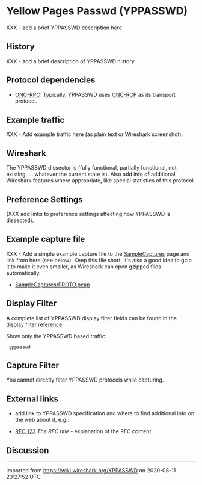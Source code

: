 # Yellow Pages Passwd (YPPASSWD)

XXX - add a brief YPPASSWD description here

## History

XXX - add a brief description of YPPASSWD history

## Protocol dependencies

  - [ONC-RPC](/ONC-RPC): Typically, YPPASSWD uses [ONC-RCP](/ONC-RCP) as its transport protocol.

## Example traffic

XXX - Add example traffic here (as plain text or Wireshark screenshot).

## Wireshark

The YPPASSWD dissector is (fully functional, partially functional, not existing, ... whatever the current state is). Also add info of additional Wireshark features where appropriate, like special statistics of this protocol.

## Preference Settings

(XXX add links to preference settings affecting how YPPASSWD is dissected).

## Example capture file

XXX - Add a simple example capture file to the [SampleCaptures](/SampleCaptures) page and link from here (see below). Keep this file short, it's also a good idea to gzip it to make it even smaller, as Wireshark can open gzipped files automatically.

  - [SampleCaptures/PROTO.pcap](uploads/__moin_import__/attachments/SampleCaptures/PROTO.pcap)

## Display Filter

A complete list of YPPASSWD display filter fields can be found in the [display filter reference](http://www.wireshark.org/docs/dfref/y/yppasswd.html)

Show only the YPPASSWD based traffic:

``` 
 yppasswd 
```

## Capture Filter

You cannot directly filter YPPASSWD protocols while capturing.

## External links

  - add link to YPPASSWD specification and where to find additional info on the web about it, e.g.:

  - [RFC 123](http://www.ietf.org/rfc/rfc123.txt) *The RFC title* - explanation of the RFC content.

## Discussion

---

Imported from https://wiki.wireshark.org/YPPASSWD on 2020-08-11 23:27:52 UTC
